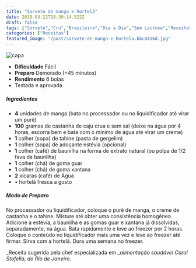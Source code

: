 ```yaml
---
title: "Sorvete de manga e hortelã"
date: 2018-03-22T18:30:14.522Z
draft: false
tags: ["Sorvete","Cru","Brasileira","Dia a Dia","Sem Lactose","Receitas com frutas","Receitas rápidas","Receitas sem glúten","Sorvetes"]
categories: ["Receitas"]
featured_image: "/post/sorvete-de-manga-e-hortela.bbc8416d.jpg"
---
```


![capa](/post/sorvete-de-manga-e-hortela.bbc8416d.jpg)

*   **Dificuldade** Fácil
*   **Preparo** Demorado (+45 minutos)
*   **Rendimento** 6 bolas
*   Testada e aprovada
    

##### Ingredientes

*   **4** unidades de manga (bata no processador ou no liquidificador até virar um purê)
*   **100** gramas de castanha de caju crua e sem sal (deixe na água por 4 horas, escorra bem e bata com o mínimo de água até virar um creme)
*   **1** colher (sopa) de tahine (pasta de gergelim)
*   **1** colher (sopa) de adoçante estévia (opcional)
*   **1** colher (café) de baunilha na forma de extrato natural (ou polpa de 1/2 fava da baunilha)
*   **1** colher (chá) de goma guar
*   **1** colher (chá) de goma xantana
*   **2** xícaras (café) de Água
*   • hortelã fresca a gosto

##### Modo de Preparo

No processador ou liquidificador, coloque o purê de manga, o creme de castanha e o tahine. Misture até obter uma consistência homogênea. Adicione a estévia, a baunilha e as gomas guar e xantana já dissolvidas, separadamente, na água. Bata rapidamente e leve ao freezer por 2 horas. Coloque o conteúdo no liquidificador mais uma vez e leve ao freezer até firmar. Sirva com a hortelã. Dura uma semana no freezer.

_Receita sugerida pela chef especializada em __alimentação saudável Carol Stofella, do Rio de Janeiro._
